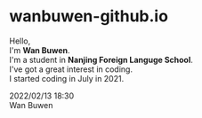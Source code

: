 # wanbuwen-github.io

Hello,  
I'm __Wan Buwen__.  
I'm a student in __Nanjing Foreign Languge School__.  
I've got a great interest in coding.  
I started coding in July in 2021.

2022/02/13 18:30  
Wan Buwen
